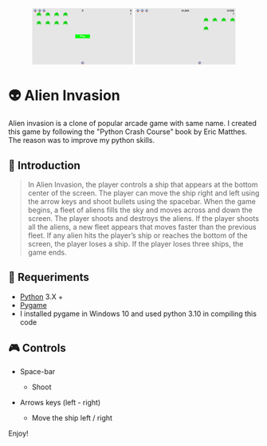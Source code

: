 <div align=center margin= auto> 
  <img src="image1.PNG"  width=40%>  <img src="image2.PNG"  width=40%>
</div>

# 👽 Alien Invasion
Alien invasion is a clone of popular arcade game with same name.
I created this game by following the "Python Crash Course" book by Eric Matthes. The reason was to improve my python skills.

## 🚀 Introduction
> In Alien Invasion, the player controls a ship that appears at
the bottom center of the screen. The player can move the ship
right and left using the arrow keys and shoot bullets using the
spacebar. When the game begins, a fleet of aliens fills the sky
and moves across and down the screen. The player shoots and
destroys the aliens. If the player shoots all the aliens, a new fleet
appears that moves faster than the previous fleet. If any alien hits
the player’s ship or reaches the bottom of the screen, the player
loses a ship. If the player loses three ships, the game ends.

## 🔧 Requeriments
- [Python](https://www.python.org/) 3.X +
- [Pygame](https://www.pygame.org/)
- I installed pygame in Windows 10 and used python 3.10 in compiling this code

## :video_game: Controls

- Space-bar
  - Shoot

- Arrows keys (left - right)
  - Move the ship left / right

Enjoy!
